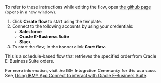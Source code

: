 To refer to these instructions while editing the flow, open [the github page](https://github.com/ot4i/app-connect-templates/tree/master/resources/markdown/Create%20an%20order%20in%20Oracle%20E-Business%20Suite%20when%20a%20new%20opportunity%20is%20created%20in%20Salesforce_instructions.md) (opens in a new window).

1. Click **Create flow** to start using the template.
2. Connect to the following accounts by using your credentials:
   - **Salesforce**
   - **Oracle E-Business Suite** 
   - **Slack** 
3. To start the flow, in the banner click **Start flow**.

This is a schedule-based flow that retrieves the specified order from Oracle E-Business Suite orders.

For more information, visit the IBM Integration Community for this use case. See, [Using IBM® App Connect to interact with Oracle E-Business Suite](https://community.ibm.com/community/user/integration/blogs/shamini-arumugam1/2021/11/18/using-ibm-app-connect-with-oracle-ebs).


